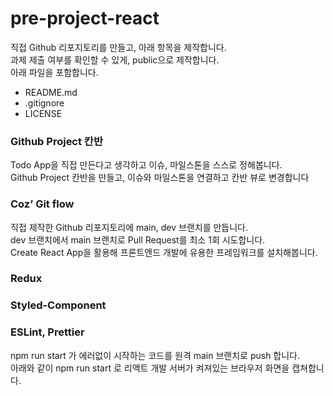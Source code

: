 # pre-project-react

직접 Github 리포지토리를 만들고, 아래 항목을 제작합니다.<br>
과제 제출 여부를 확인할 수 있게, public으로 제작합니다.<br>
아래 파일을 포함합니다.<br>

- README.md<br>
- .gitignore<br>
- LICENSE<br>

### Github Project 칸반

Todo App을 직접 만든다고 생각하고 이슈, 마일스톤을 스스로 정해봅니다.<br>
Github Project 칸반을 만들고, 이슈와 마일스톤을 연결하고 칸반 뷰로 변경합니다

### Coz’ Git flow

직접 제작한 Github 리포지토리에 main, dev 브랜치를 만듭니다.<br>
dev 브랜치에서 main 브랜치로 Pull Request를 최소 1회 시도합니다.<br>
Create React App을 활용해 프론트엔드 개발에 유용한 프레임워크를 설치해봅니다.<br>

### Redux

### Styled-Component

### ESLint, Prettier

npm run start 가 에러없이 시작하는 코드를 원격 main 브랜치로 push 합니다.<br>
아래와 같이 npm run start 로 리액트 개발 서버가 켜져있는 브라우저 화면을 캡쳐합니다.<br>
